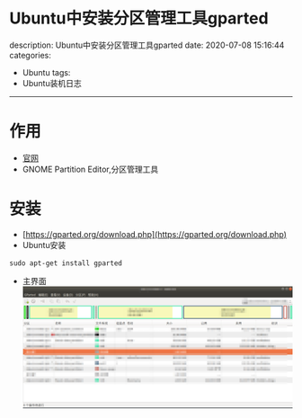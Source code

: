 #   Ubuntu中安装分区管理工具gparted
description: Ubuntu中安装分区管理工具gparted
date: 2020-07-08 15:16:44
categories:
- Ubuntu
tags:
- Ubuntu装机日志
---
#   作用
+   [官网](https://gparted.org/index.php)
+   GNOME Partition Editor,分区管理工具

#   安装
+   [https://gparted.org/download.php](https://gparted.org/download.php)
+   Ubuntu安装
```shell
sudo apt-get install gparted
```
+   主界面
![](../images/2020/07/20200708001.png)
